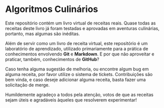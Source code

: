 # Algoritmos Culinários

Este repositório contém um livro virtual de receitas reais. Quase todas as
receitas deste livro já foram testadas e aprovadas em aventuras culinárias,
portanto, mas algumas são inéditas.

Além de servir como um livro de receita virtual, este repositório é um
laboratório de aprendizado, utilizado primariamente para a prática de
conhecimentos envolvendo **Git** e **Markdown**. E por que não aproveitar e
praticar, também, conhecimentos de **GitHub**?

Caso tenha alguma sugestão de melhoria, ou encontre algum bug em alguma receita,
por favor utilize o sistema de tickets. Contribuições são bem vinda, e caso
deseje adicionar alguma receita, basta fazer uma solicitação de merge.

Humildemente agradeço a todos pela atenção, votos de que as receitas sejam úteis
e agradáveis àqueles que resolverem experimentar!
